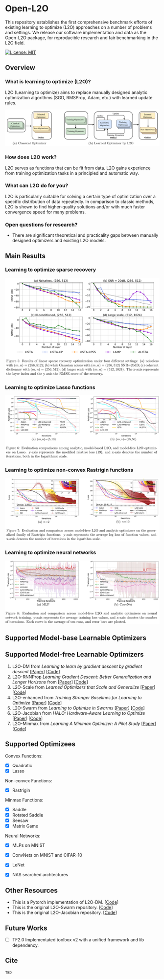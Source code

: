 # Open-L2O

This repository establishes the first comprehensive benchmark efforts of existing learning to optimize (L2O) approaches on a number of problems and settings. We release our software implementation and data as the Open-L2O package, for reproducible research and fair benchmarking in the L2O field.

[![License: MIT](https://img.shields.io/badge/License-MIT-green.svg)](https://opensource.org/licenses/MIT)

## Overview
### What is learning to optimize (L2O)?

L2O (Learning to optimize) aims to replace manually designed analytic optimization algorithms (SGD, RMSProp, Adam, etc.) with learned update rules.

![](Figs/Framework.png)

### How does L2O work?

L2O serves as functions that can be fit from data. L2O gains experience from training optimization tasks in a principled and automatic way.

### What can L2O do for you?

L2O is particularly suitable for solving a certain type of optimization over a specific distribution of data repeatedly. In comparison to classic methods, L2O is shown to find higher-quality solutions and/or with much faster convergence speed for many problems.

### Open questions for research?

- There are significant theoretical and practicality gaps between manually designed optimizers and existing L2O models.


## Main Results
### Learning to optimize sparse recovery

![](Figs/ss.png)

### Learning to optimize Lasso functions

![](Figs/lasso.png)

### Learning to optimize non-convex Rastrigin functions

![](Figs/ras.png)

### Learning to optimize neural networks

![](Figs/nn.png)


## Supported Model-base Learnable Optimizers





## Supported Model-free Learnable Optimizers

1. L2O-DM from *Learning to learn by gradient descent by gradient descent* [[Paper](https://arxiv.org/pdf/1606.04474.pdf)] [[Code](https://github.com/Tianlong-Chen/Awesome-L2O/blob/main/Model_Free_L2O/L2O-DM%20and%20L2O-RNNProp/README.md)]
2. L2O-RNNProp *Learning Gradient Descent: Better Generalization and Longer Horizons* from [[Paper](https://arxiv.org/pdf/1703.03633.pdf)] [[Code](https://github.com/Tianlong-Chen/Awesome-L2O/blob/main/Model_Free_L2O/L2O-DM%20and%20L2O-RNNProp/README.md)]
3. L2O-Scale from *Learned Optimizers that Scale and Generalize* [[Paper](https://arxiv.org/pdf/1703.04813.pdf)] [[Code](https://github.com/Tianlong-Chen/Awesome-L2O/blob/main/Model_Free_L2O/L2O-Scale%20/README.md)]
4. L2O-enhanced from *Training Stronger Baselines for Learning to Optimize* [[Paper](https://arxiv.org/pdf/2010.09089.pdf)] [[Code](https://github.com/Tianlong-Chen/Awesome-L2O/blob/main/Model_Free_L2O/L2O-DM%20and%20L2O-RNNProp/README.md)]
5. L2O-Swarm from *Learning to Optimize in Swarms* [[Paper](https://papers.nips.cc/paper/2019/file/ec04e8ebba7e132043e5b4832e54f070-Paper.pdf)] [[Code](https://github.com/Tianlong-Chen/Awesome-L2O/blob/main/Model_Free_L2O/L2O-Swarm/README.md)]
6. L2O-Jacobian from *HALO: Hardware-Aware Learning to Optimize* [[Paper](http://www.ecva.net/papers/eccv_2020/papers_ECCV/papers/123540477.pdf)] [[Code](https://github.com/Tianlong-Chen/Awesome-L2O/blob/main/Model_Free_L2O/L2O-Jacobian/README.md)]
7. L2O-Minmax from *Learning A Minimax Optimizer: A Pilot Study* [[Paper](https://openreview.net/forum?id=nkIDwI6oO4_)] [[Code]()]



## Supported Optimizees

Convex Functions:

- [x] Quadratic
- [x]  Lasso

Non-convex Functions:

- [x] Rastrigin

Minmax Functions:

- [x] Saddle
- [x] Rotated Saddle
- [x] Seesaw
- [x] Matrix Game

Neural Networks:

- [x] MLPs on MNIST
- [x] ConvNets on MNIST and CIFAR-10
- [x] LeNet
- [x] NAS searched archtectures



## Other Resources

- This is a Pytorch implementation of L2O-DM. [[Code](https://github.com/chenwydj/learning-to-learn-by-gradient-descent-by-gradient-descent)]
- This is the original L2O-Swarm repository. [[Code](https://github.com/Shen-Lab/LOIS)]
- This is the original L2O-Jacobian repository. [[Code](https://github.com/RICE-EIC/HALO)]



## Future Works

- [ ] TF2.0 Implementated toolbox v2 with a unified framework and lib dependency.



## Cite

```
TBD
```

